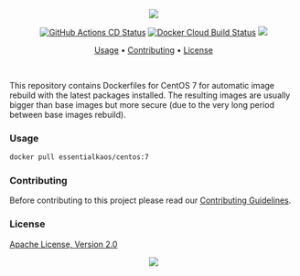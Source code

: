 <p align="center"><a href="#readme"><img src="https://gh.kaos.st/centos.svg"/></a></p>

<p align="center">
  <a href="https://kaos.sh/w/centos/cd"><img src="https://kaos.sh/w/centos/cd.svg" alt="GitHub Actions CD Status" /></a>
  <a href="https://kaos.sh/d/centos"><img src="https://img.shields.io/docker/cloud/build/essentialkaos/centos" alt="Docker Cloud Build Status"/></a>
  <a href="#license"><img src="https://gh.kaos.st/apache2.svg"></a>
</p>

<p align="center"><a href="#usage">Usage</a> • <a href="#contributing">Contributing</a> • <a href="#license">License</a></p>

<br/>

This repository contains Dockerfiles for CentOS 7 for automatic image rebuild with the latest packages installed. The resulting images are usually bigger than base images but more secure (due to the very long period between base images rebuild).

### Usage

```bash
docker pull essentialkaos/centos:7
```

### Contributing

Before contributing to this project please read our [Contributing Guidelines](https://github.com/essentialkaos/contributing-guidelines#contributing-guidelines).

### License

[Apache License, Version 2.0](http://www.apache.org/licenses/LICENSE-2.0)

<p align="center"><a href="https://essentialkaos.com"><img src="https://gh.kaos.st/ekgh.svg"/></a></p>
